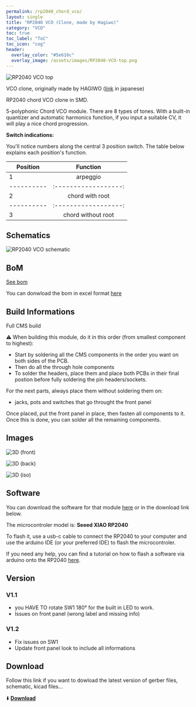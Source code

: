 ```yaml
---
permalink: /rp2040_chord_vco/
layout: single
title: "RP2040 VCO (Clone, made by Hagiwo)"
category: "VCO"
toc: true
toc_label: "ToC"
toc_icon: "cog"
header:
  overlay_color: "#5e616c"
  overlay_image: /assets/images/RP2040-VCO-top.png
---
```


![RP2040 VCO top](/assets/images/RP2040-VCO-top.png)

VCO clone, originally made by HAGIWO ([link](https://note.com/solder_state/n/n64b91a171218) in japanese)

RP2040 chord VCO clone in SMD.

5-polyphonic Chord VCO module.
There are 8 types of tones.
With a built-in quantizer and automatic harmonics function, if you input a suitable CV, it will play a nice chord progression.

**Switch indications:**

You'll notice numbers along the central 3 position switch. The table below explains each position's function. 

| Position |      Function      |
|----------|:------------------:|
|     1    |      arpeggio      |
|----------|:------------------:|
|     2    |  chord with root   |
|----------|:------------------:|
|     3    | chord without root |

## Schematics

![RP2040 VCO schematic](/assets/images/RP2040-VCO--Schematic.svg)

## BoM

[See bom](/assets/bom/RP2040-VCO_V1.2--iBoM.html)

You can donwload the bom in excel format [here](https://github.com/BleepSound/rp2040-chord-vco/releases/download/V1.3/RP2040-VCO_V1.2--BoM.xlsx)

## Build Informations

Full CMS build

:warning: When building this module, do it in this order (from smallest component to highest):

- Start by soldering all the CMS components in the order you want on both sides of the PCB.
- Then do all the through hole components
- To solder the headers, place them and place both PCBs in their final postion before fully soldering the pin headers/sockets.

For the next parts, always place them without soldering them on: 
- jacks, pots and switches that go throught the front panel

Once placed, put the front panel in place, then fasten all components to it. Once this is done, you can solder all the remaining components.

## Images

![3D (front)](/assets/images/RP2040-VCO-3D_top.png)

![3D (back)](/assets/images/RP2040-VCO-3D_bottom.png)

![3D (iso)](/assets/images/RP2040-VCO-3D_top30deg.png)

## Software

You can download the software for that module [here](https://github.com/BleepSound/rp2040-chord-vco/releases/download/V1.3/Rp2040.ino) or in the download link below.

The microcontroler model is: **Seeed XIAO RP2040**

To flash it, use a usb-c cable to connect the RP2040 to your computer and use the arduino IDE (or your preferred IDE) to flash the microcontroler.

If you need any help, you can find a tutorial on how to flash a software via arduino onto the RP2040 [here](https://wiki.seeedstudio.com/XIAO-RP2040-with-Arduino/).

## Version

### V1.1
- you HAVE TO rotate SW1 180° for the built in LED to work.
- Issues on front panel (wrong label and missing info)

### V1.2
 - Fix issues on SW1
 - Update front panel look to include all informations

## Download

Follow this link if you want to dowload the latest version of gerber files, schematic, kicad files...

:arrow_down: [**Download**](https://github.com/BleepSound/rp2040-chord-vco/releases)